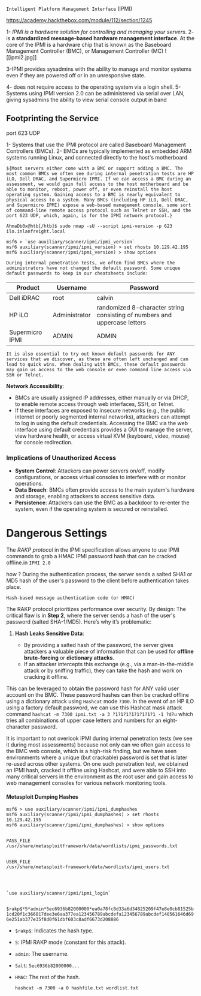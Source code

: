 
`Intelligent Platform Management Interface` (IPMI)

https://academy.hackthebox.com/module/112/section/1245

1- _IPMI is a hardware solution for controlling and managing your servers_.
2- is **a standardized message-based hardware management interface**. At the core of the IPMI is a hardware chip that is known as the Baseboard Management Controller (BMC), or Management Controller (MC)
![[ipmi2.jpg]]

3-IPMI provides sysadmins with the ability to manage and monitor systems even if they are powered off or in an unresponsive state.

4- does not require access to the operating system via a login shell.
5- Systems using IPMI version 2.0 can be administered via serial over LAN, giving sysadmins the ability to view serial console output in band

## Footprinting the Service

port 623 UDP

1- Systems that use the IPMI protocol are called Baseboard Management Controllers (BMCs).
2- BMCs are typically implemented as embedded ARM systems running Linux, and connected directly to the host's motherboard


```shell
${Most servers either come with a BMC or support adding a BMC. The most common BMCs we often see during internal penetration tests are HP iLO, Dell DRAC, and Supermicro IPMI. If we can access a BMC during an assessment, we would gain full access to the host motherboard and be able to monitor, reboot, power off, or even reinstall the host operating system. Gaining access to a BMC is nearly equivalent to physical access to a system. Many BMCs (including HP iLO, Dell DRAC, and Supermicro IPMI) expose a web-based management console, some sort of command-line remote access protocol such as Telnet or SSH, and the port 623 UDP, which, again, is for the IPMI network protocol.}
```
```shell
AhmaDb0x@htb[/htb]$ sudo nmap -sU --script ipmi-version -p 623 ilo.inlanfreight.local
```

```shell
msf6 > `use auxiliary/scanner/ipmi/ipmi_version` 
msf6 auxiliary(scanner/ipmi/ipmi_version) > set rhosts 10.129.42.195
msf6 auxiliary(scanner/ipmi/ipmi_version) > show options 
```

`During internal penetration tests, we often find BMCs where the administrators have not changed the default password. Some unique default passwords to keep in our cheatsheets include:`

|Product|Username|Password|
|---|---|---|
|Dell iDRAC|root|calvin|
|HP iLO|Administrator|randomized 8-character string consisting of numbers and uppercase letters|
|Supermicro IPMI|ADMIN|ADMIN|
`It is also essential to try out known default passwords for ANY services that we discover, as these are often left unchanged and can lead to quick wins. When dealing with BMCs, these default passwords may gain us access to the web console or even command line access via SSH or Telnet.`


**Network Accessibility**:

- BMCs are usually assigned IP addresses, either manually or via DHCP, to enable remote access through web interfaces, SSH, or Telnet.
- If these interfaces are exposed to insecure networks (e.g., the public internet or poorly segmented internal networks), attackers can attempt to log in using the default credentials.
Accessing the BMC via the web interface using default credentials provides a GUI to manage the server, view hardware health, or access virtual KVM (keyboard, video, mouse) for console redirection.

### **Implications of Unauthorized Access**

- **System Control**: Attackers can power servers on/off, modify configurations, or access virtual consoles to interfere with or monitor operations.
- **Data Breach**: BMCs often provide access to the main system's hardware and storage, enabling attackers to access sensitive data.
- **Persistence**: Attackers can use the BMC as a backdoor to re-enter the system, even if the operating system is secured or reinstalled.


# Dangerous Settings

The _RAKP protocol_ in the IPMI specification allows anyone to use IPMI commands to grab a HMAC IPMI password hash that can be cracked offline.in `IPMI 2.0`

how ?
During the authentication process, the server sends a salted SHA1 or MD5 hash of the user's password to the client before authentication takes place.

`Hash-based message authentication code (or HMAC)`


The RAKP protocol prioritizes performance over security. By design:
The critical flaw is in **Step 2**, where the server sends a hash of the user's password (salted SHA-1/MD5). Here’s why it’s problematic:

1. **Hash Leaks Sensitive Data**:
    
    - By providing a salted hash of the password, the server gives attackers a valuable piece of information that can be used for **offline brute-forcing** or **dictionary attacks**.
    - If an attacker intercepts this exchange (e.g., via a man-in-the-middle attack or by sniffing traffic), they can take the hash and work on cracking it offline.


This can be leveraged to obtain the password hash for ANY valid user account on the BMC. These password hashes can then be cracked offline using a dictionary attack using `Hashcat` mode `7300`. In the event of an HP iLO using a factory default password, we can use this Hashcat mask attack command `hashcat -m 7300 ipmi.txt -a 3 ?1?1?1?1?1?1?1?1 -1 ?d?u` which tries all combinations of upper case letters and numbers for an eight-character password.

It is important to not overlook IPMI during internal penetration tests (we see it during most assessments) because not only can we often gain access to the BMC web console, which is a high-risk finding, but we have seen environments where a unique (but crackable) password is set that is later re-used across other systems. On one such penetration test, we obtained an IPMI hash, cracked it offline using Hashcat, and were able to SSH into many critical servers in the environment as the root user and gain access to web management consoles for various network monitoring tools.


#### Metasploit Dumping Hashes

```shell-session
msf6 > use auxiliary/scanner/ipmi/ipmi_dumphashes 
msf6 auxiliary(scanner/ipmi/ipmi_dumphashes) > set rhosts 10.129.42.195
msf6 auxiliary(scanner/ipmi/ipmi_dumphashes) > show options 


PASS_FILE            /usr/share/metasploitframework/data/wordlists/ipmi_passwords.txt


USER_FILE            
/usr/share/metasploit-framework/data/wordlists/ipmi_users.txt  




`use auxiliary/scanner/ipmi/ipmi_login`


```

`$rakp$*5*admin*5ec6936b82000000*ea0a78fc8d33a6d34825209f47e8e0cb81525b1cd20f1c366017dee3e6aa377ea123456789abcdefa123456789abcdef140561646d696e251ab377e35f8d0f61dbf603c8adf6673d208886`

- `$rakp$`: Indicates the hash type.
- `5`: IPMI RAKP mode (constant for this attack).
- `admin`: The username.
- `Salt`: `5ec6936b82000000...`
- `HMAC`: The rest of the hash.

	`hashcat -m 7300 -a 0 hashfile.txt wordlist.txt`